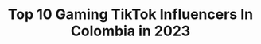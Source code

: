 ---
title: Top 10 Gaming TikTok Influencers In Colombia in 2023
description: >-
  Find top gaming TikTok influencers in Colombia in 2023. Most popular hashtags: #colombia #parati #comedia #viral.
platform: TikTok
hits: 26
text_top: Discover the top-rated TikTok influencers on inBeat.
text_bottom: Our search engine holds 26 TikTok influencers like this in Colombia for you to work with.
profiles:
  - username: "juanfec_4"
    fullname: >-
      JFC
    bio: >-
      Sígueme en YouTube para contenido relacionado al gaming ⬇️⬇️
    location: "Colombia"
    followers: 207300
    engagement: 671
    commentsToLikes: 0.027417
    id: ckahxrmmmwe0m0i78hfi3g8kv
    verified: false
    hashtags: "#gaming, #videojuegos, #dinero, #pc"
  - username: "maestro_.ff"
    fullname: >-
      Maestro ff
    bio: >-
      NICK: ᴹ͢ᵃᶜ㉶MÆSTROお COLOMBIANO 🔥🇨🇴 21 años LEVEL: 75 ⬇️ FACEBOOK LIVE ⬇️
    location: "Colombia"
    followers: 251900
    engagement: 1994
    commentsToLikes: 0.030798
    id: ckdst9faopg970j23xqgjz3d0
    verified: false
    hashtags: "#freefire, #mexico, #viral, #ecuador"
  - username: "juanitogamesff"
    fullname: >-
      Juanito Games
    bio: >-
      ⬇️ Suscríbete ⬇️
    location: "Colombia"
    followers: 2157
    engagement: 1380
    commentsToLikes: 0.253700
    id: ckc79cmvkj80o0j23jc2dxrsn
    verified: false
    hashtags: "#freefireindiaofficial, #parati, #like, #destacame"
  - username: "clipsfortnite29"
    fullname: >-
      Clips fortnite
    bio: >-
      fuerte nite clips y humor Gracias por los 26k link para unirse a discord
    location: "Colombia"
    followers: 26600
    engagement: 1186
    commentsToLikes: 0.019762
    id: ckd5mitujwaob0j238baeefoa
    verified: false
    hashtags: "#fortniteclip, #fyp, #gamingmovil, #4you"
  - username: "teamhospital"
    fullname: >-
      Team Hospital🧨🏨
    bio: >-
      Sígueme en Twitch: @willyganem96
    location: "Colombia"
    followers: 11500
    engagement: 625
    commentsToLikes: 0.009048
    id: ckcj2m3m64epg0j23pjfs4kg9
    verified: false
    hashtags: "#parati, #callofduty, #barranquilla, #ps4"
  - username: "darlingarcia83"
    fullname: >-
      Darlin Garcia
    bio: >-
      🗣MANAGER 👀DE 👉KOSMIC LA CIENCIA 🎤INVITO A QUE SIGAN EL CANAL 👇🎤🎧🎼
    location: "Colombia"
    followers: 55100
    engagement: 199
    commentsToLikes: 0.022944
    id: ckbqlw7rf70f10j23ds1p6js1
    verified: false
    hashtags: "#risa, #exuador, #grupo, #tiktokcolo"
  - username: "huaweimobileco"
    fullname: >-
      huaweimobileco
    bio: >-
      
    location: "Colombia"
    followers: 23300
    engagement: 1575
    commentsToLikes: 0.101841
    id: ck8hpx6301hg80j78h4cxuboj
    verified: true
    hashtags: "#p40pro, #vivelay, #y8p, #huawei"
  - username: "samelo90"
    fullname: >-
      samelo
    bio: >-
      Mi retiro/ mi final
    location: "Colombia"
    followers: 2684
    engagement: 3228
    commentsToLikes: 0.538307
    id: ckbannqueej3o0j23ve6zh9ku
    verified: false
    hashtags: "#viral, #fyp, #ayudaasamelo, #greenscreen"
  - username: "dani_cossio"
    fullname: >-
      Dani_Cossio
    bio: >-
      Hablemos por Instagram!!👉👈
    location: "Colombia"
    followers: 177600
    engagement: 2465
    commentsToLikes: 0.014897
    id: ckc1u5te8ydgd0j23kge8ujsw
    verified: false
    hashtags: "#trend, #baile, #dance, #coreografia"
  - username: "donbolass"
    fullname: >-
      DonBolas
    bio: >-
      Videos que a veces dan risa
    location: "Colombia"
    followers: 86300
    engagement: 1615
    commentsToLikes: 0.034248
    id: ckcouew9k8rkg0j23jdkbvci1
    verified: false
    hashtags: "#meme, #shitpost, #sarcasmo, #humor"
---